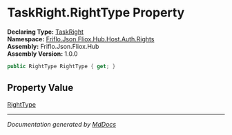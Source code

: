 ﻿<!--  
  <auto-generated>   
    The contents of this file were generated by a tool.  
    Changes to this file may be list if the file is regenerated  
  </auto-generated>   
-->

# TaskRight.RightType Property

**Declaring Type:** [TaskRight](../index.md)  
**Namespace:** [Friflo.Json.Fliox.Hub.Host.Auth.Rights](../../index.md)  
**Assembly:** Friflo.Json.Fliox.Hub  
**Assembly Version:** 1.0.0

```csharp
public RightType RightType { get; }
```

## Property Value

[RightType](../../RightType/index.md)

___

*Documentation generated by [MdDocs](https://github.com/ap0llo/mddocs)*
